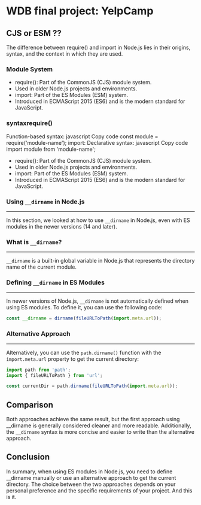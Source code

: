 # WDB final project: YelpCamp

## CJS or ESM ??

The difference between require() and import in Node.js lies in their origins, syntax, and the context in which they are used.

### Module System

- require():
Part of the CommonJS (CJS) module system.
- Used in older Node.js projects and environments.
- import: Part of the ES Modules (ESM) system.
- Introduced in ECMAScript 2015 (ES6) and is the modern standard for JavaScript.

### syntaxrequire()

Function-based syntax:
javascript
Copy code
const module = require('module-name');
import:
Declarative syntax:
javascript
Copy code
import module from 'module-name';


- require():
Part of the CommonJS (CJS) module system.
- Used in older Node.js projects and environments.
- import: Part of the ES Modules (ESM) system.
- Introduced in ECMAScript 2015 (ES6) and is the modern standard for JavaScript.

### Using `__dirname` in Node.js

------------

In this section, we looked at how to use `__dirname` in Node.js, even with ES modules in the newer versions (14 and later).

### What is `__dirname`?

------------------------

`__dirname` is a built-in global variable in Node.js that represents the directory name of the current module.

### Defining `__dirname` in ES Modules

--------------------------------------

In newer versions of Node.js, `__dirname` is not automatically defined when using ES modules. To define it, you can use the following code:

```javascript
const __dirname = dirname(fileURLToPath(import.meta.url));
```

### Alternative Approach

-------------------------

Alternatively, you can use the `path.dirname()` function with the `import.meta.url` property to get the current directory:

```javascript
import path from 'path';
import { fileURLToPath } from 'url';

const currentDir = path.dirname(fileURLToPath(import.meta.url));
```

## Comparison

Both approaches achieve the same result, but the first approach using __dirname is generally considered cleaner and more readable. Additionally, the `__dirname` syntax is more concise and easier to write than the alternative approach.

## Conclusion

In summary, when using ES modules in Node.js, you need to define __dirname manually or use an alternative approach to get the current directory. The choice between the two approaches depends on your personal preference and the specific requirements of your project. And this is it.
